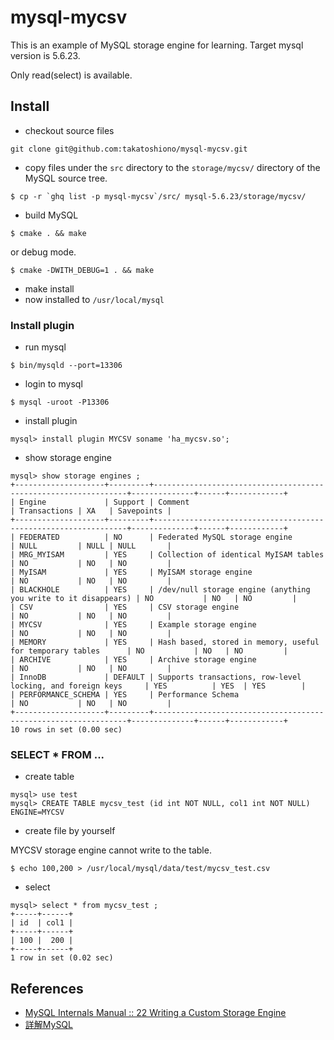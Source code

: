 # mysql-mycsv

This is an example of MySQL storage engine for learning.
Target mysql version is 5.6.23.

Only read(select) is available.

## Install

* checkout source files

```
git clone git@github.com:takatoshiono/mysql-mycsv.git
```

* copy files under the `src` directory to the `storage/mycsv/` directory of the MySQL source tree.

```
$ cp -r `ghq list -p mysql-mycsv`/src/ mysql-5.6.23/storage/mycsv/
```

* build MySQL

```
$ cmake . && make
```

or debug mode.

```
$ cmake -DWITH_DEBUG=1 . && make
```

* make install
* now installed to `/usr/local/mysql`

### Install plugin

* run mysql

```
$ bin/mysqld --port=13306
```

* login to mysql

```
$ mysql -uroot -P13306
```

* install plugin

```
mysql> install plugin MYCSV soname 'ha_mycsv.so';
```

* show storage engine

```
mysql> show storage engines ;
+--------------------+---------+----------------------------------------------------------------+--------------+------+------------+
| Engine             | Support | Comment                                                        | Transactions | XA   | Savepoints |
+--------------------+---------+----------------------------------------------------------------+--------------+------+------------+
| FEDERATED          | NO      | Federated MySQL storage engine                                 | NULL         | NULL | NULL       |
| MRG_MYISAM         | YES     | Collection of identical MyISAM tables                          | NO           | NO   | NO         |
| MyISAM             | YES     | MyISAM storage engine                                          | NO           | NO   | NO         |
| BLACKHOLE          | YES     | /dev/null storage engine (anything you write to it disappears) | NO           | NO   | NO         |
| CSV                | YES     | CSV storage engine                                             | NO           | NO   | NO         |
| MYCSV              | YES     | Example storage engine                                         | NO           | NO   | NO         |
| MEMORY             | YES     | Hash based, stored in memory, useful for temporary tables      | NO           | NO   | NO         |
| ARCHIVE            | YES     | Archive storage engine                                         | NO           | NO   | NO         |
| InnoDB             | DEFAULT | Supports transactions, row-level locking, and foreign keys     | YES          | YES  | YES        |
| PERFORMANCE_SCHEMA | YES     | Performance Schema                                             | NO           | NO   | NO         |
+--------------------+---------+----------------------------------------------------------------+--------------+------+------------+
10 rows in set (0.00 sec)
```

### SELECT * FROM ...

* create table

```
mysql> use test
mysql> CREATE TABLE mycsv_test (id int NOT NULL, col1 int NOT NULL) ENGINE=MYCSV
```

* create file by yourself

MYCSV storage engine cannot write to the table.

```
$ echo 100,200 > /usr/local/mysql/data/test/mycsv_test.csv
```

* select

```
mysql> select * from mycsv_test ;
+-----+------+
| id  | col1 |
+-----+------+
| 100 |  200 |
+-----+------+
1 row in set (0.02 sec)
```

## References

* [MySQL Internals Manual :: 22 Writing a Custom Storage Engine](https://dev.mysql.com/doc/internals/en/custom-engine.html)
* [詳解MySQL](http://www.oreilly.co.jp/books/9784873113432/)
